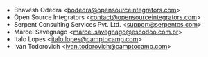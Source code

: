- Bhavesh Odedra \<<bodedra@opensourceintegrators.com>\>
- Open Source Integrators \<<contact@opensourceintegrators.com>\>
- Serpent Consulting Services Pvt. Ltd. \<<support@serpentcs.com>\>
- Marcel Savegnago \<<marcel.savegnago@escodoo.com.br>\>
- Italo Lopes \<<italo.lopes@camptocamp.com>\>
- Iván Todorovich \<<ivan.todorovich@camptocamp.com>\>
